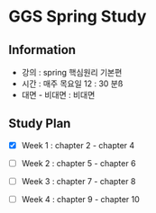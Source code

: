 # GGS Spring Study

## Information

- 강의 : spring 핵심원리 기본편
- 시간 : 매주 목요일 12 : 30 분ß
- 대면 - 비대면 : 비대면

## Study Plan
- [x] Week 1 : chapter 2 - chapter 4
- [ ] Week 2 : chapter 5 - chapter 6
- [ ] Week 3 : chapter 7 - chapter 8
- [ ] Week 4 : chapter 9 - chapter 10

